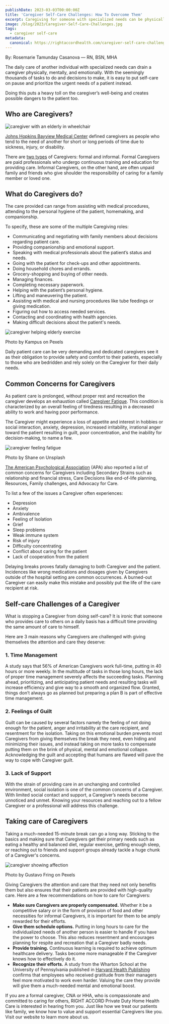 ```yaml
---
publishDate: 2023-03-03T00:00:00Z
title: 'Caregiver Self-Care Challenges: How To Overcome Them'
excerpt: Caregiving for someone with specialized needs can be physically and emotionally exhausting. But, the caregiver should also prioritize their own needs.
image: /blog/2023/Caregiver-Self-Care-Challenges.jpg
tags:
  - caregiver self-care
metadata:
  canonical: https://rightaccordhealth.com/caregiver-self-care-challenges
---
```



By: Rosemarie Tamunday Casanova — RN, BSN, MHA


The daily care of another individual with specialized needs can drain a caregiver physically, mentally, and emotionally. With the seemingly thousands of tasks to do and decisions to make, it is easy to put self-care on pause and prioritize the urgent needs of a patient instead.

Doing this puts a heavy toll on the caregiver’s well-being and creates possible dangers to the patient too.

Who are Caregivers?
-------------------

![caregiver with an elderly in wheelchair](/blog/2023/119235008_s-copy.jpg)

[Johns Hopkins Bayview Medical Center](https://www.hopkinsmedicine.org/about/community_health/johns-hopkins-bayview/services/called_to_care/what_is_a_caregiver.html) defined caregivers as people who tend to the need of another for short or long periods of time due to sickness, injury, or disability.

There are [two types](https://www.hopkinsmedicine.org/health/caregiving/being-a-caregiver#:~:text=Caregivers%20are%20referred%20to%20as,agencies%20and%20other%20trained%20professionals.) of Caregivers: formal and informal. Formal Caregivers are paid professionals who undergo continuous training and education for providing care. Informal Caregivers, on the other hand, are often unpaid family and friends who give shoulder the responsibility of caring for a family member or loved one.

What do Caregivers do?
----------------------

The care provided can range from assisting with medical procedures, attending to the personal hygiene of the patient, homemaking, and companionship.

To specify, these are some of the multiple Caregiving roles:

*   Communicating and negotiating with family members about decisions regarding patient care.
*   Providing companionship and emotional support.
*   Speaking with medical professionals about the patient’s status and needs.
*   Going with the patient for check-ups and other appointments.
*   Doing household chores and errands.
*   Grocery-shopping and buying of other needs.
*   Managing finances.
*   Completing necessary paperwork.
*   Helping with the patient’s personal hygiene.
*   Lifting and maneuvering the patient.
*   Assisting with medical and nursing procedures like tube feedings or giving medication.
*   Figuring out how to access needed services.
*   Contacting and coordinating with health agencies.
*   Making difficult decisions about the patient's needs.

![caregiver helping elderly exercise](/blog/2023/pexels-kampus-production-7551627.jpg)

Photo by Kampus on Pexels

Daily patient care can be very demanding and dedicated caregivers see it as their obligation to provide safety and comfort to their patients, especially to those who are bedridden and rely solely on the Caregiver for their daily needs.

Common Concerns for Caregivers
------------------------------

As patient care is prolonged, without proper rest and recreation the caregiver develops an exhaustion called [Caregiver Fatigue](https://rightaccordhealth.com/blog/how-to-deal-with-caregiver-fatigue.html). This condition is characterized by an overall feeling of tiredness resulting in a decreased ability to work and having poor performance.

The Caregiver might experience a loss of appetite and interest in hobbies or social interaction, anxiety, depression, increased irritability, irrational anger toward the patient resulting in guilt, poor concentration, and the inability for decision-making, to name a few.

![caregiver feeling fatigue](/blog/2023/shane-hfvFunLkFgg-unsplash.jpg)

Photo by Shane on Unsplash

[The American Psychological Association](https://www.apa.org/pi/about/publications/caregivers/practice-settings/common-problems) (APA) also reported a list of common concerns for Caregivers including Secondary Strains such as relationship and financial stress, Care Decisions like end-of-life planning, Resources, Family challenges, and Advocacy for Care.

To list a few of the issues a Caregiver often experiences:

*   Depression
*   Anxiety
*   Ambivalence
*   Feeling of Isolation
*   Grief
*   Sleep problems
*   Weak immune system
*   Risk of injury
*   Difficulty concentrating
*   Conflict about caring for the patient
*   Lack of cooperation from the patient

Delaying breaks proves fatally damaging to both Caregiver and the patient. Incidences like wrong medications and dosages given by Caregivers outside of the hospital setting are common occurrences. A burned-out Caregiver can easily make this mistake and possibly put the life of the care recipient at risk.

Self-care Challenges of a Caregiver
-----------------------------------

What is stopping a Caregiver from doing self-care? It is ironic that someone who provides care to others on a daily basis has a difficult time providing the same amount of care to himself.

Here are 3 main reasons why Caregivers are challenged with giving themselves the attention and care they deserve:

### 1\. Time Management

A study says that 56% of American Caregivers work full-time, putting in 40 hours or more weekly. In the multitude of tasks in those long hours, the lack of proper time management severely affects the succeeding tasks. Planning ahead, prioritizing, and anticipating patient needs and resulting tasks will increase efficiency and give way to a smooth and organized flow. Granted, things don’t always go as planned but preparing a plan B is part of effective time management.

### 2\. Feelings of Guilt

Guilt can be caused by several factors namely the feeling of not doing enough for the patient, anger and irritability at the care recipient, and resentment for the isolation. Taking on this emotional burden prevents most Caregivers from giving themselves the break they need, even hiding and minimizing their issues, and instead taking on more tasks to compensate putting them on the brink of physical, mental and emotional collapse. Acknowledging the guilt and accepting that humans are flawed will pave the way to cope with Caregiver guilt.

### 3\. Lack of Support

With the strain of providing care in an unchanging and controlled environment, social isolation is one of the common concerns of a Caregiver. With limited social contact and support, a Caregiver’s needs become unnoticed and unmet. Knowing your resources and reaching out to a fellow Caregiver or a professional will address this challenge.

Taking care of Caregivers
-------------------------

Taking a much-needed 15-minute break can go a long way. Sticking to the basics and making sure that Caregivers get their primary needs such as eating a healthy and balanced diet, regular exercise, getting enough sleep, or reaching out to friends and support groups already tackle a huge chunk of a Caregiver's concerns.

![caregiver showing affection](/blog/2023/pexels-gustavo-fring-4148994.jpg)

Photo by Gustavo Fring on Pexels

Giving Caregivers the attention and care that they need not only benefits them but also ensures that their patients are provided with high-quality care. Here are a few recommendations on how to care for Caregivers:

*   **Make sure Caregivers are properly compensated.** Whether it be a competitive salary or in the form of provision of food and other necessities for informal Caregivers, it is important for them to be amply rewarded for their efforts.
*   **Give them schedule options.** Putting in long hours to care for the individualized needs of another person is easier to handle if you have the power to choose. This also reduces resentment and encourages planning for respite and recreation that a Caregiver badly needs.
*   **Provide training.** Continuous learning is required to achieve optimum healthcare delivery. Tasks become more manageable if the Caregiver knows how to effectively do it.
*   **Recognize their efforts.** A study from the Wharton School at the University of Pennsylvania published in [Harvard Health Publishing](https://www.health.harvard.edu/healthbeat/giving-thanks-can-make-you-happier) confirms that employees who received gratitude from their managers feel more motivated to work even harder. Valuing the care they provide will give them a much-needed mental and emotional boost.

If you are a formal caregiver, CNA or HHA, who is compassionate and committed to caring for others, RIGHT ACCORD Private Duty Home Health Care is interested in hearing from you. Just like how we treat our patients like family, we know how to value and support essential Caregivers like you. Visit our website to learn more [](https://rightaccordhealth.com/about-us.html)about us.